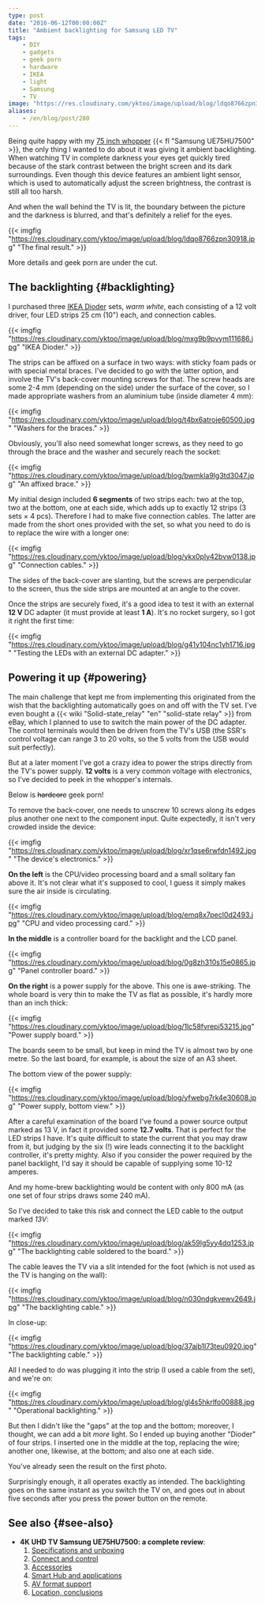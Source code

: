 ```yaml
---
type: post
date: "2016-06-12T00:00:00Z"
title: "Ambient backlighting for Samsung LED TV"
tags:
    - DIY
    - gadgets
    - geek porn
    - hardware
    - IKEA
    - light
    - Samsung
    - TV
image: "https://res.cloudinary.com/yktoo/image/upload/blog/ldqo8766zpn30918.jpg"
aliases:
    - /en/blog/post/280
---
```


Being quite happy with my [75 inch whopper](0243) {{< fl "Samsung UE75HU7500" >}}, the only thing I wanted to do about it was giving it ambient backlighting. When watching TV in complete darkness your eyes get quickly tired because of the stark contrast between the bright screen and its dark surroundings. Even though this device features an ambient light sensor, which is used to automatically adjust the screen brightness, the contrast is still all too harsh.

<!--more-->

And when the wall behind the TV is lit, the boundary between the picture and the darkness is blurred, and that's definitely a relief for the eyes.

{{< imgfig "https://res.cloudinary.com/yktoo/image/upload/blog/ldqo8766zpn30918.jpg" "The final result." >}}

More details and geek porn are under the cut.

## The backlighting {#backlighting}

I purchased three [IKEA Dioder](http://www.ikea.com/us/en/catalog/products/20119418/) sets, *warm white*, each consisting of a 12 volt driver, four LED strips 25 cm (10") each, and connection cables.

{{< imgfig "https://res.cloudinary.com/yktoo/image/upload/blog/mxg9b9pvym111686.jpg" "IKEA Dioder." >}}

The strips can be affixed on a surface in two ways: with sticky foam pads or with special metal braces. I've decided to go with the latter option, and involve the TV's back-cover mounting screws for that. The screw heads are some 2-4 mm (depending on the side) under the surface of the cover, so I made appropriate washers from an aluminium tube (inside diameter 4 mm):

{{< imgfig "https://res.cloudinary.com/yktoo/image/upload/blog/t4bx6atroje60500.jpg" "Washers for the braces." >}}

Obviously, you'll also need somewhat longer screws, as they need to go through the brace and the washer and securely reach the socket:

{{< imgfig "https://res.cloudinary.com/yktoo/image/upload/blog/bwmkla9lg3td3047.jpg" "An affixed brace." >}}

My initial design included **6 segments** of two strips each: two at the top, two at the bottom, one at each side, which adds up to exactly 12 strips (3 sets × 4 pcs). Therefore I had to make five connection cables. The latter are made from the short ones provided with the set, so what you need to do is to replace the wire with a longer one:

{{< imgfig "https://res.cloudinary.com/yktoo/image/upload/blog/ykx0ply42bvw0138.jpg" "Connection cables." >}}

The sides of the back-cover are slanting, but the screws are perpendicular to the screen, thus the side strips are mounted at an angle to the cover.

Once the strips are securely fixed, it's a good idea to test it with an external **12 V** DC adapter (it must provide at least **1 A**). It's no rocket surgery, so I got it right the first time:

{{< imgfig "https://res.cloudinary.com/yktoo/image/upload/blog/g41y104nc1yh1716.jpg" "Testing the LEDs with an external DC adapter." >}}

## Powering it up {#powering}

The main challenge that kept me from implementing this originated from the wish that the backlighting automatically goes on and off with the TV set. I've even bought a {{< wiki "Solid-state_relay" "en" "solid-state relay" >}} from eBay, which I planned to use to switch the main power of the DC adapter. The control terminals would then be driven from the TV's USB (the SSR's control voltage can range 3 to 20 volts, so the 5 volts from the USB would suit perfectly).

But at a later moment I've got a crazy idea to power the strips directly from the TV's power supply. **12 volts** is a very common voltage with electronics, so I've decided to peek in the whopper's internals.

Below is ~~hardcore~~ geek porn!

To remove the back-cover, one needs to unscrew 10 screws along its edges plus another one next to the component input. Quite expectedly, it isn't very crowded inside the device:

{{< imgfig "https://res.cloudinary.com/yktoo/image/upload/blog/xr1qse6rwfdn1492.jpg" "The device's electronics." >}}

**On the left** is the CPU/video processing board and a small solitary fan above it. It's not clear what it's supposed to cool, I guess it simply makes sure the air inside is circulating.

{{< imgfig "https://res.cloudinary.com/yktoo/image/upload/blog/emq8x7pecl0d2493.jpg" "CPU and video processing card." >}}

**In the middle** is a controller board for the backlight and the LCD panel.

{{< imgfig "https://res.cloudinary.com/yktoo/image/upload/blog/0g8zh310s15e0865.jpg" "Panel controller board." >}}

**On the right** is a power supply for the above. This one is awe-striking. The whole board is very thin to make the TV as flat as possible, it's hardly more than an inch thick:

{{< imgfig "https://res.cloudinary.com/yktoo/image/upload/blog/1lc58fvrepi53215.jpg" "Power supply board." >}}

The boards seem to be small, but keep in mind the TV is almost two by one metre. So the last board, for example, is about the size of an A3 sheet.

The bottom view of the power supply:

{{< imgfig "https://res.cloudinary.com/yktoo/image/upload/blog/yfwebg7rk4e30608.jpg" "Power supply, bottom view." >}}

After a careful examination of the board I've found a power source output marked as 13 V, in fact it provided some **12.7 volts**. That is perfect for the LED strips I have. It's quite difficult to state the current that you may draw from it, but judging by the six (!) wire leads connecting it to the backlight controller, it's pretty mighty. Also if you consider the power required by the panel backlight, I'd say it should be capable of supplying some 10-12 amperes.

And my home-brew backlighting would be content with only 800 mA (as one set of four strips draws some 240 mA).

So I've decided to take this risk and connect the LED cable to the output marked *13V*:

{{< imgfig "https://res.cloudinary.com/yktoo/image/upload/blog/ak59lg5yy4dq1253.jpg" "The backlighting cable soldered to the board." >}}

The cable leaves the TV via a slit intended for the foot (which is not used as the TV is hanging on the wall):

{{< imgfig "https://res.cloudinary.com/yktoo/image/upload/blog/n030ndgkvewv2649.jpg" "The backlighting cable." >}}

In close-up:

{{< imgfig "https://res.cloudinary.com/yktoo/image/upload/blog/37ajb1l73teu0920.jpg" "The backlighting cable." >}}

All I needed to do was plugging it into the strip (I used a cable from the set), and we're on:

{{< imgfig "https://res.cloudinary.com/yktoo/image/upload/blog/gl4s5hkrlfo00888.jpg" "Operational backlighting." >}}

But then I didn't like the "gaps" at the top and the bottom; moreover, I thought, we can add a bit *more* light. So I ended up buying another "Dioder" of four strips. I inserted one in the middle at the top, replacing the wire; another one, likewise, at the bottom; and also one at each side.

You've already seen the result on the first photo.

Surprisingly enough, it all operates exactly as intended. The backlighting goes on the same instant as you switch the TV on, and goes out in about five seconds after you press the power button on the remote.

## See also {#see-also}

* **4K UHD TV Samsung UE75HU7500: a complete review**:
    1. [Specifications and unboxing](0243)
    2. [Connect and control](0244)
    3. [Accessories](0245)
    4. [Smart Hub and applications](0246)
    5. [AV format support](0247)
    6. [Location, conclusions](0248)
